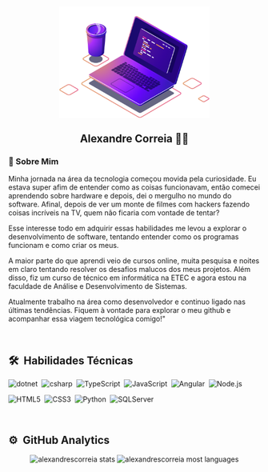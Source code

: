 <p align="center">
 <img src="assets/image/image.png" min-width="300px" max-width="300px" width="300px" align="center" alt="GitHub Readme Computador" />
 <h2 align="center">Alexandre Correia  👋😃</h2>
 <p align="center"></p>
</p>

<h3>💬 Sobre Mim</h3>
<p>
  Minha jornada na área da tecnologia começou movida pela curiosidade. Eu estava super afim de entender como as coisas funcionavam, 
  então comecei aprendendo sobre hardware e depois, dei o mergulho no mundo do software. Afinal, depois de ver um monte de filmes 
  com  hackers fazendo coisas incríveis na TV, quem não ficaria com vontade de tentar?
</p>
<p>
  Esse interesse todo em adquirir essas habilidades me levou a explorar o desenvolvimento de software, tentando entender como os 
  programas funcionam e como criar os meus.
</p>
<p>
  A maior parte do que aprendi veio de cursos online, muita pesquisa e noites em claro tentando resolver os desafios malucos dos meus projetos. 
  Além disso, fiz um curso de técnico em informática na ETEC e agora estou na faculdade de Análise e Desenvolvimento de Sistemas.
</p>
<p>
  Atualmente trabalho na área como desenvolvedor e continuo ligado nas últimas tendências. Fiquem à vontade para explorar o meu github e 
  acompanhar essa viagem tecnológica comigo!"
</p>

<br>

## 🛠 &nbsp;Habilidades Técnicas

![dotnet](https://img.shields.io/badge/dotnet-%230072C6?style=for-the-badge&logo=dotnet&logoColor=white)&nbsp;
![csharp](https://img.shields.io/badge/csharp-43853D?style=for-the-badge&logo=csharp&logoColor=withe)&nbsp;
![TypeScript](https://img.shields.io/badge/TypeScript-%230072C6?style=for-the-badge&logo=TypeScript&logoColor=white)&nbsp;
![JavaScript](https://img.shields.io/badge/JavaScript-323330?style=for-the-badge&logo=javascript&logoColor=F7DF1E)&nbsp;
![Angular](https://img.shields.io/badge/Angular-DD0031?style=for-the-badge&logo=angular&logoColor=white)&nbsp;
![Node.js](https://img.shields.io/badge/Node.js-43853D?style=for-the-badge&logo=node.js&logoColor=white)&nbsp;

![HTML5](https://img.shields.io/badge/HTML5-E34F26?style=for-the-badge&logo=html5&logoColor=white)&nbsp;
![CSS3](https://img.shields.io/badge/CSS3-1572B6?style=for-the-badge&logo=css3&logoColor=white)&nbsp;
![Python](https://img.shields.io/badge/Python-3776AB?style=for-the-badge&logo=python&logoColor=white)&nbsp;
![SQLServer](https://img.shields.io/badge/Microsoft%20SQL%20Server-CC2927?style=for-the-badge&logo=microsoft%20sql%20server&logoColor=white)&nbsp;

<br>

## ⚙️ &nbsp;GitHub Analytics

<p align="center">
<img width="395em" src="https://github-readme-stats.vercel.app/api?username=alexandrescorreia&show_icons=true&theme=vision-friendly-dark" alt="alexandrescorreia stats"/>
<img width="300em" src="https://github-readme-stats.vercel.app/api/top-langs/?username=alexandrescorreia&layout=compact&theme=vision-friendly-dark" alt="alexandrescorreia most languages"/>
</p>



